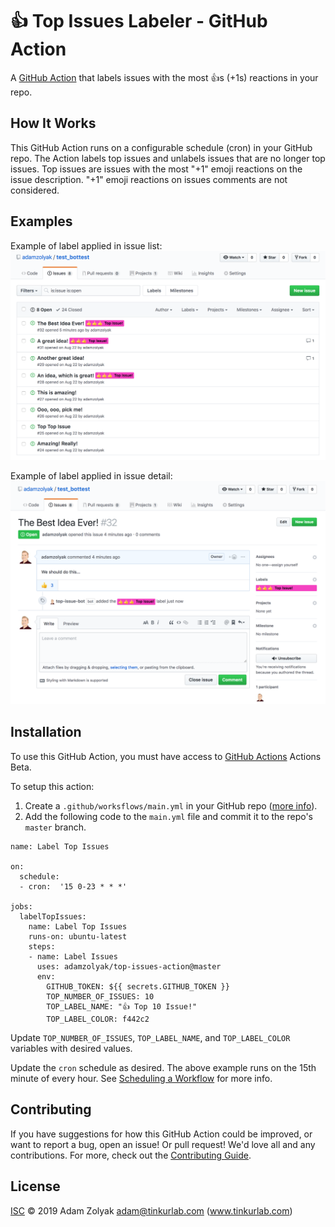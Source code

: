 # 👍 Top Issues Labeler - GitHub Action

A [GitHub Action](https://github.com/features/actions) that labels issues with the most 👍s (+1s) reactions in your repo.

## How It Works

This GitHub Action runs on a configurable schedule (cron) in your GitHub repo. The Action labels top issues and unlabels issues that are no longer top issues. Top issues are issues with the most "+1" emoji reactions on the issue description. "+1" emoji reactions on issues comments are not considered.

## Examples

Example of label applied in issue list:
![GitHub Logo](./docs/issue_list.png)

Example of label applied in issue detail:
![GitHub Logo](./docs/issue_detail.png)

## Installation

To use this GitHub Action, you must have access to [GitHub Actions](https://github.com/features/actions) Actions Beta.

To setup this action:

1. Create a `.github/worksflows/main.yml` in your GitHub repo ([more info](https://help.github.com/en/articles/configuring-a-workflow)).
2. Add the following code to the `main.yml` file and commit it to the repo's `master` branch.

```
name: Label Top Issues

on:
  schedule:
  - cron:  '15 0-23 * * *'

jobs:
  labelTopIssues:
    name: Label Top Issues
    runs-on: ubuntu-latest
    steps:
    - name: Label Issues
      uses: adamzolyak/top-issues-action@master
      env:
        GITHUB_TOKEN: ${{ secrets.GITHUB_TOKEN }}
        TOP_NUMBER_OF_ISSUES: 10
        TOP_LABEL_NAME: "👍 Top 10 Issue!"
        TOP_LABEL_COLOR: f442c2
```

Update `TOP_NUMBER_OF_ISSUES`, `TOP_LABEL_NAME`, and `TOP_LABEL_COLOR` variables with desired values.

Update the `cron` schedule as desired. The above example runs on the 15th minute of every hour. See [Scheduling a Workflow](https://developer.github.com/actions/managing-workflows/creating-and-cancelling-a-workflow/#scheduling-a-workflow) for more info.

## Contributing

If you have suggestions for how this GitHub Action could be improved, or want to report a bug, open an issue! Or pull request! We'd love all and any contributions. For more, check out the [Contributing Guide](CONTRIBUTING.md).

## License

[ISC](LICENSE) © 2019 Adam Zolyak <adam@tinkurlab.com> (www.tinkurlab.com)
